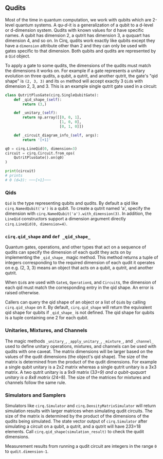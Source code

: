 ## Qudits

Most of the time in quantum computation, we work with qubits which are 2-level quantum systems.
A qu-*d*-it is a generalization of a qubit to a d-level or d-dimension system.
Qudits with known values for d have specific names.
A qubit has dimension 2, a qutrit has dimension 3, a ququart has dimension 4, and so on.
In Cirq, qudits work exactly like qubits except they have a `dimension` attribute other than 2 and they can only be used with gates specific to that dimension.
Both qubits and qudits are represented by a `Qid` object.

To apply a gate to some qudits, the dimensions of the qudits must match the dimensions it works on.  For example if a gate represents a unitary evolution on three qudits, a qubit, a qutrit, and another qutrit, the gate's "qid shape" is `(2, 3, 3)` and its `on` method will accept exactly 3 `Qid`s with dimension 2, 3, and 3.  This is an example single qutrit gate used in a circuit:

```python
class QutritPlusGate(cirq.SingleQubitGate):
    def _qid_shape_(self):
        return (3,)

    def _unitary_(self):
        return np.array([[0, 0, 1],
                         [1, 0, 0],
                         [0, 1, 0]])

    def _circuit_diagram_info_(self, args):
        return '[+1]'

q0 = cirq.LineQid(0, dimension=3)
circuit = cirq.Circuit.from_ops(
    QutritPlusGate().on(q0)
)

print(circuit)
# prints
# 0 (d=3): ───[+1]───
```

### Qids

`Qid` is the type representing qubits and qudits.  By default a qid like `cirq.NamedQubit('a')` is a qubit.  To create a qutrit named 'a', specify the dimension with `cirq.NamedQubit('a').with_dimension(3)`.  In addition, the `LineQid` constructors support a dimension argument directly `cirq.LineQid(0, dimension=4)`.

### `cirq.qid_shape` and `def _qid_shape_`

Quantum gates, operations, and other types that act on a sequence of qudits can specify the dimension of each qudit they acts on by implementing the `_qid_shape_` magic method.
This method returns a tuple of integers corresponding to the required dimension of each qudit it operates on e.g. (2, 3, 3) means an object that acts on a qubit, a qutrit, and another qutrit.

When `Qid`s are used with `Gate`s, `Operation`s, and `Circuit`s, the dimension of each qid must match the corresponding entry in the qid shape.
An error is raised otherwise.

Callers can query the qid shape of an object or a list of `Qid`s by calling `cirq.qid_shape` on it.
By default, `cirq.qid_shape` will return the equivalent qid shape for qubits if `_qid_shape_` is not defined.
The qid shape for qubits is a tuple containing one 2 for each qubit.

### Unitaries, Mixtures, and Channels

The magic methods `_unitary_`, `_apply_unitary_`, `_mixture_`, and `_channel_` used to define unitary operations, mixtures, and channels can be used with qudits with one caveat.
The matrix dimensions will be larger based on the values of the qudit dimensions (the object's qid shape).
The size of the matrix is determined from the product of the qudit dimensions.  For example a single qubit unitary is a 2x2 matrix whereas a single qutrit unitary is a 3x3 matrix.  A two qutrit unitary is a 9x9 matrix (3*3=9) and a qubit-ququart unitary is a 8x8 matrix (2*4=8).  The size of the matrices for mixtures and channels follow the same rule.

### Simulators and Samplers

Simulators like `cirq.Simulator` and `cirq.DensityMatrixSimulator` will return simulation results with larger matrices when simulating qudit circuits.
The size of the matrix is determined by the product of the dimensions of the qudits being simulated.
The state vector output of `cirq.Simulator` after simulating a circuit on a qubit, a qutrit, and a qutrit will have 2*3*3=18 elements.
Call `cirq.qid_shape(simulation_result)` to check the qudit dimensions.

Measurement results from running a qudit circuit are integers in the range `0` to `qudit.dimension-1`.
